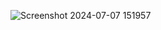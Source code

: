 ![Screenshot 2024-07-07 151957](https://github.com/BujjiKeerthi/UnicodeDtecetor/assets/149158633/484c20bd-7eff-4190-aa53-09d1303e3383)
